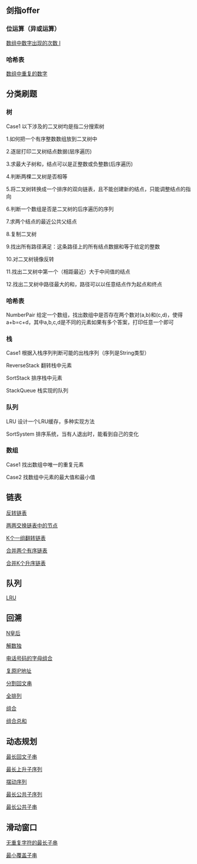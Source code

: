 ## 剑指offer
### 位运算（异或运算）
[数组中数字出现的次数 I](src/剑指offer/_56_01_Numbers|AppearOnce/Solution.java)

### 哈希表
[数组中重复的数字](src/剑指offer/_03_01_DuplicationInArray)

## 分类刷题

### 树
Case1 以下涉及的二叉树均是指二分搜索树

1.如何把一个有序整数数组放到二叉树中

2.逐层打印二叉树结点数据(层序遍历)

3.求最大子树和，结点可以是正整数或负整数(后序遍历)

4.判断两棵二叉树是否相等

5.将二叉树转换成一个排序的双向链表，且不能创建新的结点，只能调整结点的指向

6.判断一个数组是否是二叉树的后序遍历的序列

7.求两个结点的最近公共父结点

8.复制二叉树

9.找出所有路径满足：这条路径上的所有结点数据和等于给定的整数

10.对二叉树镜像反转

11.找出二叉树中第一个（相距最近）大于中间值的结点

12.找出二叉树中路径最大的和，路径可以以任意结点作为起点和终点

### 哈希表
NumberPair 给定一个数组，找出数组中是否存在两个数对(a,b)和(c,d)，使得a+b=c+d，其中a,b,c,d是不同的元素如果有多个答案，打印任意一个即可

### 栈
Case1 根据入栈序列判断可能的出栈序列（序列是String类型）

ReverseStack 翻转栈中元素

SortStack 排序栈中元素

StackQueue 栈实现的队列

### 队列
LRU 设计一个LRU缓存，多种实现方法

SortSystem 排序系统，当有人退出时，能看到自己的变化

### 数组
Case1 找出数组中唯一的重复元素

Case2 找数组中元素的最大值和最小值


## 链表
[反转链表](src/分类刷题/链表/反转链表)

[两两交换链表中的节点](src/分类刷题/链表/两两交换链表中的节点)

[K个一组翻转链表](src/分类刷题/链表/K个一组翻转链表)

[合并两个有序链表](src/分类刷题/链表/合并两个有序链表)

[合并K个升序链表](src/分类刷题/链表/合并K个升序链表)

## 队列
[LRU](src/分类刷题/队列/LRU)


## 回溯
[N皇后](src/分类刷题/回溯/N皇后)

[解数独](src/分类刷题/回溯/解数独)

[电话号码的字母组合](src/分类刷题/回溯/电话号码的字母组合)

[复原IP地址](src/分类刷题/回溯/复原IP地址)

[分割回文串](src/分类刷题/回溯/分割回文串)

[全排列](src/分类刷题/回溯/全排列)

[组合](src/分类刷题/回溯/组合)

[组合总和](src/分类刷题/回溯/组合总和)

## 动态规划
[最长回文子串](src/分类刷题/动态规划/最长回文子串)

[最长上升子序列](src/分类刷题/动态规划/最长上升子序列)

[摆动序列](src/分类刷题/动态规划/摆动序列)

[最长公共子序列](src/分类刷题/动态规划/最长公共子序列)

[最长公共子串](src/分类刷题/动态规划/最长公共子串)

## 滑动窗口
[无重复字符的最长子串](src/分类刷题/滑动窗口/无重复字符的最长子串)

[最小覆盖子串](src/分类刷题/滑动窗口/最小覆盖子串)


